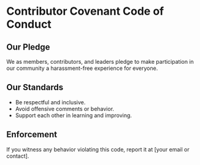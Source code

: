 # Contributor Covenant Code of Conduct

## Our Pledge
We as members, contributors, and leaders pledge to make participation in our
community a harassment-free experience for everyone.

## Our Standards
- Be respectful and inclusive.
- Avoid offensive comments or behavior.
- Support each other in learning and improving.

## Enforcement
If you witness any behavior violating this code, report it at [your email or contact].
